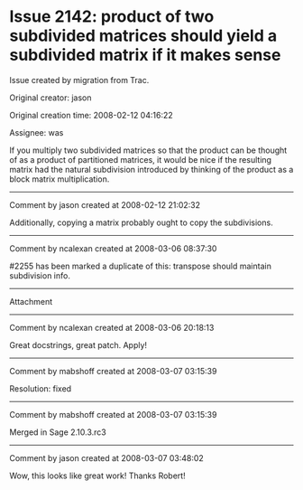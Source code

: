 # Issue 2142: product of two subdivided matrices should yield a subdivided matrix if it makes sense

Issue created by migration from Trac.

Original creator: jason

Original creation time: 2008-02-12 04:16:22

Assignee: was

If you multiply two subdivided matrices so that the product can be thought of as a product of partitioned matrices, it would be nice if the resulting matrix had the natural subdivision introduced by thinking of the product as a block matrix multiplication.


---

Comment by jason created at 2008-02-12 21:02:32

Additionally, copying a matrix probably ought to copy the subdivisions.


---

Comment by ncalexan created at 2008-03-06 08:37:30

#2255 has been marked a duplicate of this: transpose should maintain subdivision info.


---

Attachment


---

Comment by ncalexan created at 2008-03-06 20:18:13

Great docstrings, great patch.  Apply!


---

Comment by mabshoff created at 2008-03-07 03:15:39

Resolution: fixed


---

Comment by mabshoff created at 2008-03-07 03:15:39

Merged in Sage 2.10.3.rc3


---

Comment by jason created at 2008-03-07 03:48:02

Wow, this looks like great work!  Thanks Robert!
